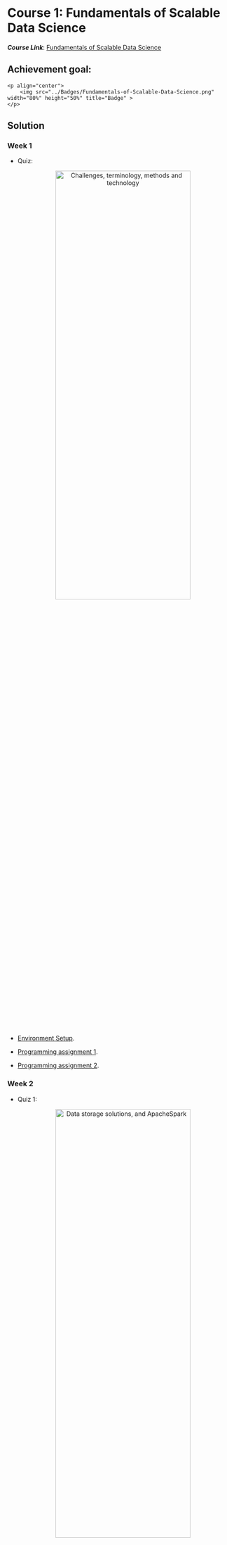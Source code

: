 # Course 1: Fundamentals of Scalable Data Science

**_Course Link_**: [Fundamentals of Scalable Data Science](https://www.coursera.org/learn/ds)

## Achievement goal:
    <p align="center">
        <img src="../Badges/Fundamentals-of-Scalable-Data-Science.png" width="80%" height="50%" title="Badge" >
    </p>

## Solution

### Week 1

- Quiz:
    <p align="center">
        <img src="./img/w1_quizz.png" width="80%" height="50%" title="Challenges, terminology, methods and technology" >
    </p>

- [Environment Setup](https://github.com/IBM/skillsnetwork/wiki/Watson-Studio-Setup).

- [Programming assignment 1](https://github.com/GafBof/advanced_data_science_ibm/blob/main/Course%201:%20Fundamentals%20of%20Scalable%20Data%20Science/Week%201/Assignment1.ipynb).

- [Programming assignment 2](https://github.com/GafBof/advanced_data_science_ibm/blob/main/Course%201:%20Fundamentals%20of%20Scalable%20Data%20Science/Week%201/Assignment2.ipynb).

### Week 2

- Quiz 1:
    <p align="center">
        <img src="./img/w2_quizz1a.png" width="80%" height="50%" title="Data storage solutions, and ApacheSpark" >
    </p>
    <p align="center">
        <img src="./img/w2_quizz1b.png" width="80%" height="50%" title="Data storage solutions, and ApacheSpark" >
    </p>
    <p align="center">
        <img src="./img/w2_quizz1c.png" width="80%" height="50%" title="Data storage solutions, and ApacheSpark" >
    </p>

- Quiz 2:
    <p align="center">
        <img src="./img/w2_quizz2a.png" width="80%" height="50%" title="Programming language options and functional programming" >
    </p>
    <p align="center">
        <img src="./img/w2_quizz2b.png" width="80%" height="50%" title="Programming language options and functional programming" >
    </p>
    <p align="center">
        <img src="./img/w2_quizz2c.png" width="80%" height="50%" title="Programming language options and functional programming" >
    </p>

- Quiz 3:
    <p align="center">
        <img src="./img/w2_quizz3a.png" width="80%" height="50%" title="ApacheSparkSQL and Cloudant" >
    </p>
    </p>
    <p align="center">
        <img src="./img/w2_quizz3b.png" width="80%" height="50%" title="ApacheSparkSQL and Cloudant" >
    </p>

- [Programming assignment](https://github.com/GafBof/advanced_data_science_ibm/blob/main/Course%201:%20Fundamentals%20of%20Scalable%20Data%20Science/Week%202/Assignment.ipynb).

### Week 3

- Quiz 1:
    <p align="center">
        <img src="./img/w3_quizz1a.png" width="80%" height="50%" title="Averages and standard deviation" >
    </p>
    <p align="center">
        <img src="./img/w3_quizz1b.png" width="80%" height="50%" title="Averages and standard deviation" >
    </p>
    <p align="center">
        <img src="./img/w3_quizz1c.png" width="80%" height="50%" title="Averages and standard deviation" >
    </p>

- Quiz 2:
    <p align="center">
        <img src="./img/w3_quizz2a.png" width="80%" height="50%" title="Skewness and kurtosis" >
    </p>
    <p align="center">
        <img src="./img/w3_quizz2b.png" width="80%" height="50%" title="Skewness and kurtosis" >
    </p>
    <p align="center">
        <img src="./img/w3_quizz2c.png" width="80%" height="50%" title="Skewness and kurtosis" >
    </p>

- Quiz 3:
    <p align="center">
        <img src="./img/w3_quizz3a.png" width="80%" height="50%" title="Covariance, correlation and multidimensional Vector Spaces" >
    </p>
    <p align="center">
        <img src="./img/w3_quizz3b.png" width="80%" height="50%" title="Covariance, correlation and multidimensional Vector Spaces" >
    </p>
    <p align="center">
        <img src="./img/w3_quizz3c.png" width="80%" height="50%" title="Covariance, correlation and multidimensional Vector Spaces" >
    </p>
    <p align="center">
        <img src="./img/w3_quizz3d.png" width="80%" height="50%" title="Covariance, correlation and multidimensional Vector Spaces" >
    </p><p align="center">
        <img src="./img/w3_quizz3e.png" width="80%" height="50%" title="Covariance, correlation and multidimensional Vector Spaces" >
    </p>
    <p align="center">
        <img src="./img/w3_quizz3f.png" width="80%" height="50%" title="Covariance, correlation and multidimensional Vector Spaces" >
    </p>

- [Programming assignment](https://github.com/GafBof/advanced_data_science_ibm/blob/main/Course%201:%20Fundamentals%20of%20Scalable%20Data%20Science/Week%203/Assignment.ipynb).

### Week 4

- Quiz:
    <p align="center">
        <img src="./img/w4_quizz1a.png" width="80%" height="50%" title="Visualization and dimension reduction" >
    </p>
    <p align="center">
        <img src="./img/w4_quizz1b.png" width="80%" height="50%" title="Visualization and dimension reduction" >
    </p>
    <p align="center">
        <img src="./img/w4_quizz1c.png" width="80%" height="50%" title="Visualization and dimension reduction" >
    </p>
    <p align="center">
        <img src="./img/w4_quizz1d.png" width="80%" height="50%" title="Visualization and dimension reduction" >
    </p>

- [Programming assignment](https://github.com/GafBof/advanced_data_science_ibm/blob/main/Course%201:%20Fundamentals%20of%20Scalable%20Data%20Science/Week%204/Assignment.ipynb).

## Contributors:

- 🐮 [@honghanhh](https://github.com/honghanhh)
- 🐔 [@tiena2cva](https://github.com/tiena2cva)
